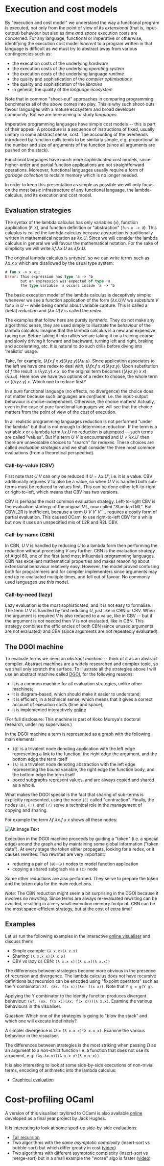 # Execution and cost models

By "execution and cost model" we understand the way a functional program is executed, not only from the point of view of its *extensional* (that is, input-output) behaviour but also as *time and space* execution costs are concerned. For any language, functional or imperative or otherwise, identifying the execution cost model *inherent* to a program written in that language is difficult as we must try to abstract away from various contingencies such as:

* the execution costs of the underlying *hardware*
* the execution costs of the underlying *operating system*
* the execution costs of the underlying language *runtime*
* the quality and sophistication of the *compiler optimisations*
* the quality and sophistication of the *libraries*
* in general, the quality of the *language ecosystem*

Note that in common "shoot-out" approaches in comparing programming benchmarks all of the above comes into play. This is why such shoot-outs favour languages with a mature ecosystem and broad developer community. But we are here aiming to study *languages*. 

Imperative programming languages have simple cost models -- this is part of their appeal. A procedure is a sequence of instructions of fixed, usually unitary in some abstract sense, cost. The accounting of the overheads introduced by function calls tends to be similarly simple, e.g. proportional to the number and size of arguments of the function (since all arguments are pushed on the stack). 

Functional languages have much more sophisticated cost models, since higher-order and partial function applications are not straightforward operations. Moreover, functional languages usually require a form of *garbage collection* to reclaim memory which is no longer needed. 

In order to keep this presentation as simple as possible we will only focus on the most basic infrastructure of any functional language, the lambda-calculus, and its execution and cost model.

## Evaluation strategies

The syntax of the lambda calculus has only variables (`x`), function application (`F X`), and function definition or "abstraction" (`fun x -> U`). This calculus is called the lambda calculus because abstraction is traditionally written in mathematical notation as $`\lambda x.U`$. Since we will consider the lambda calculus in general we will favour the mathematical notation. For the sake of simplicity we will write $`\lambda f.\lambda x.U`$ as $`\lambda fx.U`$. 


The original lambda calculus is *untyped*, so we can write terms such as $`\lambda x.x\ x`$ which are disallowed by the usual type system:

```ocaml
# fun x -> x x;;
Error: This expression has type 'a -> 'b
       but an expression was expected of type 'a
       The type variable 'a occurs inside 'a -> 'b
```

The basic execution model of the lambda calculus is deceptively simple: whenever we see a function application of the form $`(\lambda x.U)V`$ we *substitute* $`V`$ for $`x`$ in $`U`$ -- while being careful about variable capture. This is called a (beta) *reduction* and $`(\lambda x.U)V`$ is called the *redex*.

The examples that follow here are purely *synthetic*. They do not make any algorithmic sense, they are used simply to illustrate the behaviour of the lambda calculus. Imagine that the lambda calculus is a new and expensive racing car. Before taking it into rallies we are taking it on a training course and slowly driving it forward and backward, turning left and right, braking and accelerating, etc. It is natural to do such drills before diving into 'realistic' usage. 

Take, for example, $`(\lambda fx.f\ x\ x)(\lambda yz.y)(\lambda u.u)`$. Since application associates to the left we have one redex to deal with, $`(\lambda fx.f\ x\ x)(\lambda yz.y)`$. Upon substitution of $`f`$ the result is $`(\lambda yz.y)\ x\ x`$, so the original term becomes $`((\lambda yz.y)\ x\ x)(\lambda u.u)`$. Here now we have two options of a redex to choose, the whole term or $`((\lambda yz.y)\ x`$. Which one to reduce first? 

In a *pure* functional language (no effects, no divergence) the choice does not matter because such languages are *confluent*, i.e. the input-output behaviour is choice-independent. Otherwise, the choice matters! Actually, even in the case of pure functional languages we will see that the choice matters from the point of view of the *cost* of execution. 

In all realistic programming languages reduction is not performed "under the lambda" but that is not enough to determinise reduction. If the term is a variable $`x`$ or a lambda term $`\lambda x.U`$ no reduction is attempted -- such terms are called "values". But if a term $`U\ V`$ is encountered and $`U\neq\lambda x.U'`$ then there are unavoidable choices to "search" for redexes. These choices are called *evaluation strategies* and we shall consider the three most common evaluations (from a theoretical perspective). 

### Call-by-value (CBV)

First note that $`U\ V`$ can only be reduced if $`U=\lambda x.U'`$, i.e. it is a value. CBV additionally requires $`V`$ to also be a value, so when $`U\ V`$ is handled both sub-terms must be reduced to values first. This can be done either left-to-right or right-to-left, which means that CBV has two versions. 

CBV is perhaps the most common evaluation strategy. Left-to-right CBV is the evaluation startegy of the original ML, now called "Standard ML". But CBV/L2R is inefficient, because a term $`U\ V\ V'\ V''\ldots`$ requires a costly form of partial evaluation. This caused OCaml to use right-to-left CBV for a while but now it uses an unspecified mix of L2R and R2L CBV. 

### Call-by-name (CBN)

In CBN, $`U\ V`$ is handled by reducing $`U`$ to a lambda form then performing the reduction without processing $`V`$ any further. CBN is the evaluation strategy of Algol 60, one of the first (and most influential) programming languages. CBN has excellent mathematical properties and makes reasoning about extensional behaviour relatively easy. However, the model proved confusing both for programmers and for compiler implementers since arguments may end up re-evaluated multiple times, and fell out of favour. No commonly used languages use this model. 

### Call-by-need (lazy)

Lazy evaluation is the most sophisticated, and it is not easy to formalise. The term $`U\ V`$ is handled by first reducing $`U`$, just like in CBN or CBV. When the argument is required $`V`$ is also reduced to a value, like in CBV -- but if the argument is *not* needed then $`V`$ is not evaluated, like in CBN. This strategy combines the efficiencies of both CBN (since unused arguments are not evaluated) and CBV (since arguments are not repeatedly evaluated). 

## The DGOI machine

To evaluate terms we need an *abstract machine* -- think of it as an abstract compiler. Abstract machines are a widely researched and complex topic, so we shall only scratch the surface. To illustrate all the strategies above I will use an abstract machine called [DGOI](https://doi.org/10.4230/LIPIcs.CSL.2017.32), for the following reasons:

* it is a common machine for all evaluation strategies, unlike other machines;
* it is diagram-based, which should make it easier to understand;
* it is efficient, in a technical sense, which means that it gives a correct account of execution costs (time and space);
* it is implemented interactively [online](https://koko-m.github.io/GoI-Visualiser/)

(For full disclosure: This machine is part of Koko Muroya's doctoral research, under my supervision.)

In the DGOI machine a term is represented as a graph with the following main elements:

* `(@)` is a trivalent node denoting application with the left edge representing a link to the function, the right edge the argument, and the bottom edge the term itself
* `(λ)` is a trivalent node denoting abstraction with the left edge representing the bound variable, the right edge the function body, and the bottom edge the term itself
* boxed subgraphs represent values, and are always copied and shared as a whole.

What makes the DGOI special is the fact that sharing of sub-terms is explicitly represented, using the node `(C)` called "contraction". Finally, the nodes `(D)`, `(!)`, and `(?)` serve a technical role in the management of copying and sharing. 

For example the term $`\lambda f . λ x. f\ x\ x`$ shows all these nodes:

![Alt Image Text](fxx.png "$\lambda f . λ x. f\ x\ x$")

Execution in the DGOI machine proceeds by guiding a "token" (i.e. a special edge) around the graph and by maintaining some global information ("token data"). At every stage the token either propagats, looking for a redex, or it causes rewrites. Two rewrites are very important:

* reducing a pair of `(@)`-`(λ)` nodes to model function application
* copying a shared subgraph via a `(C)` node

Some other reductions are also performed. They serve to prepare the token and the token data for the main reductions. 

*Note:* The CBN reduction might seem a bit surprising in the DGOI because it involves *no rewriting*. Since terms are always re-evaluated rewriting can be avoided, resulting in a very small execution memory footprint. CBN can be the most space-efficient strategy, but at the cost of extra time! 

## Examples

Let us run the following examples in the interactive [online visualiser](https://koko-m.github.io/GoI-Visualiser/) and discuss them:

* Simple example: `(λ x.x)(λ x.x)`
* Sharing: `(λ x.x x)(λ x.x)`
* CBV vs lazy cs CBN: `(λ x.x x)((λ x.x)(λ x.x))`

The differences between strategies become more obvious in the presence of recursion and divergence. The lambda calculus does not have recursive definitions but recursion can be encoded using "fixpoint operators" such as the Y combinator: `λf. (λx. f(x x))(λx. f(x x))`. Note that `Y g = g(Y g)`. 

Applying the Y combinator to the identity function produces divergent behaviour: `(λf. (λx. f(x x))(λx. f(x x)))(λ x.x)`. Examine the various behaviours in the visualiser. 

*Question:* Which one of the strategies is going to "blow the stack" and which one will execute indefinitely? 

A simpler divergence is Ω = `(λ x.x x)(λ x.x x)`. Examine the various behaviour in the visualiser. 

The differences between strategies is the most striking when passing Ω as an argument to a *non-strict* function i.e. a function that does not use its argument, e.g. `(λy.λx.x)((λ x.x x)(λ x.x x))`.

It is also interesting to look at some side-by-side executions of non-trivial terms, encoding of arithmetic into the lambda calculus:

* [Graphical evaluation](https://www.youtube.com/watch?v=IFmG_B9dWJc) 

# Cost-profiling OCaml

A version of this visualiser taylored to OCaml is also available [online](https://fyp.jackhughesweb.com/) developed as a final year project by Jack Hughes. 

It is interesting to look at some sped-up side-by-side evaluations:

* [Tail recursion](https://www.youtube.com/watch?v=R4yCV5Ts1gk)
* Two algorithms with the *same asymptotic complexity* (insert-sort vs bubble-sort) but which differ greatly in cost ([video](https://www.youtube.com/watch?v=bZMSwo0zLio))
* Two algorithms with different asymptotic complexity (insert-sort vs merge-sort) but in a small example the "worse" algo is faster ([video](https://www.youtube.com/watch?v=U1NI-mWeNe0))